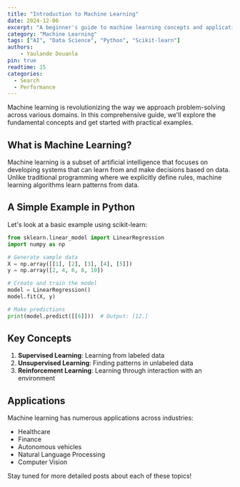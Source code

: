 ```yaml
---
title: "Introduction to Machine Learning"
date: 2024-12-06
excerpt: "A beginner's guide to machine learning concepts and applications"
category: "Machine Learning"
tags: ["AI", "Data Science", "Python", "Scikit-learn"]
authors: 
    - Yaulande Douanla
pin: true
readtime: 15
categories:
  - Search
  - Performance
---
```

Machine learning is revolutionizing the way we approach problem-solving across various domains. In this comprehensive guide, we'll explore the fundamental concepts and get started with practical examples.

## What is Machine Learning?

Machine learning is a subset of artificial intelligence that focuses on developing systems that can learn from and make decisions based on data. Unlike traditional programming where we explicitly define rules, machine learning algorithms learn patterns from data.

## A Simple Example in Python

Let's look at a basic example using scikit-learn:

```python
from sklearn.linear_model import LinearRegression
import numpy as np

# Generate sample data
X = np.array([[1], [2], [3], [4], [5]])
y = np.array([2, 4, 6, 8, 10])

# Create and train the model
model = LinearRegression()
model.fit(X, y)

# Make predictions
print(model.predict([[6]]))  # Output: [12.]
```

## Key Concepts

1. **Supervised Learning**: Learning from labeled data
2. **Unsupervised Learning**: Finding patterns in unlabeled data
3. **Reinforcement Learning**: Learning through interaction with an environment

## Applications

Machine learning has numerous applications across industries:

- Healthcare
- Finance
- Autonomous vehicles
- Natural Language Processing
- Computer Vision

Stay tuned for more detailed posts about each of these topics!